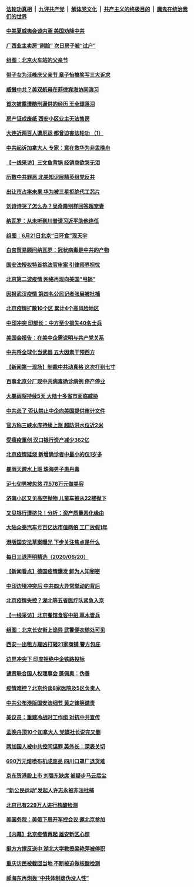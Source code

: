 ####  [法轮功真相](../../../../basic/blob/master/README.md?t=06220902) &nbsp;|&nbsp; [九评共产党](../../../../9ping.md/blob/master/README.md?t=06220902) &nbsp;|&nbsp; [解体党文化](../../../../jtdwh.md/blob/master/README.md?t=06220902)  &nbsp;|&nbsp; [共产主义的终极目的](../../../../gczydzjmd.md/blob/master/README.md?t=06220902) &nbsp;|&nbsp; [魔鬼在统治我们的世界](../../../../mgztzwmdsj.md/blob/master/README.md?t=06220902) 

#### [中美夏威夷会谈内涵 美国劝降中共](../pages/nsc413/n12202579.md?t=06220902) 

#### [广西业主卖房“刷脸” 次日房子被“过户”](../pages/nsc413/n12202435.md?t=06220902) 

#### [组图：北京火车站的父亲节](../pages/nsc413/n12202250.md?t=06220902) 

#### [带子女为汪峰庆父亲节 章子怡搞笑写三大诉求](../pages/nsc413/n12202305.md?t=06220902) 

#### [威慑中共？美双航母在菲律宾海协同演习](../pages/nsc413/n12202399.md?t=06220902) 

#### [首次披露遭酷刑逼供的经历 王全璋落泪](../pages/nsc413/n12202345.md?t=06220902) 

#### [房产证成废纸 西安小区业主无法售房](../pages/nsc413/n12202301.md?t=06220902) 

#### [大连近两百人遭厄运 都曾迫害法轮功 （1）](../pages/nsc413/n12197639.md?t=06220902) 

#### [中共起诉加拿大人 专家：意在救华为非孟晚舟](../pages/nsc413/n12202072.md?t=06220902) 

#### [【一线采访】三文鱼背锅 经销商欲哭无泪](../pages/nsc413/n12202308.md?t=06220902) 

#### [历数中共罪恶 北美知识层精英组党反共](../pages/nsc413/n12202192.md?t=06220902) 

#### [出让市占率未果 华为被三星拒绝代工芯片](../pages/nsc413/n12201980.md?t=06220902) 

#### [刘诗诗哭了怎么办？吴奇隆别样回答超宠妻](../pages/nsc413/n12202190.md?t=06220902) 

#### [纳瓦罗：从未听到川普请习近平助他连任](../pages/nsc413/n12202251.md?t=06220902) 

#### [组图：6月21日北京“日环食”现天宇](../pages/nsc413/n12202149.md?t=06220902) 

#### [白宫贸易顾问纳瓦罗：冠状病毒是中共的产物](../pages/nsc413/n12202027.md?t=06220902) 

#### [国安法授权特首挑法官审案 引律师界担忧](../pages/nsc413/n12202121.md?t=06220902) 

#### [北京第二波疫情 网络再现向美国“甩锅”](../pages/nsc413/n12201996.md?t=06220902) 

#### [因报武汉疫情 第四名公民记者张展被批捕](../pages/nsc413/n12201891.md?t=06220902) 

#### [北京疫情扩散10个区 累计4个高风险地区](../pages/nsc413/n12201798.md?t=06220902) 

#### [中印冲突 印部长：中方至少损失40名士兵](../pages/nsc413/n12201884.md?t=06220902) 

#### [美国会报告：在美中企需说明与共产党关系](../pages/nsc413/n12199133.md?t=06220902) 

#### [中共将全球化当武器 五大因素干预西方](../pages/nsc413/n12186089.md?t=06220902) 

#### [【新闻第一现场】制裁中共动真格 这次打到七寸](../pages/nsc413/n12201730.md?t=06220902) 

#### [百事北京分厂现中共病毒确诊病例 停产停业](../pages/nsc413/n12201596.md?t=06220902) 

#### [大暴雨将持续5天 大陆十多省市面临威胁](../pages/nsc413/n12201563.md?t=06220902) 

#### [中共怂了 否认禁止中企向美国提供审计文件](../pages/nsc413/n12201577.md?t=06220902) 

#### [官方称三峡水库持续上涨 超防洪水位近2米](../pages/nsc413/n12201515.md?t=06220902) 

#### [受瘟疫重创 汉口银行资产减少362亿](../pages/nsc413/n12201330.md?t=06220902) 

#### [北京疫情延烧 新增确诊者中最小的仅1岁多](../pages/nsc413/n12201322.md?t=06220902) 

#### [暴雨天蹚水上班 珠海男子患丹毒](../pages/nsc413/n12201451.md?t=06220902) 

#### [沪七旬男被忽悠 花576万元做美容](../pages/nsc413/n12201384.md?t=06220902) 

#### [济南小区又见高空抛物 儿童车被从22楼抛下](../pages/nsc413/n12201388.md?t=06220902) 


#### [又见银行遭挤兑！分析：资产质量恶化缘由](../pages/nsc413/n12200970.md?t=06220902) 

#### [大陆众泰汽车亏百亿达市值两倍 工厂放假1年](../pages/nsc413/n12201009.md?t=06220902) 

#### [港版国安法草案曝光 下步关注焦点是什么](../pages/nsc413/n12200876.md?t=06220902) 

#### [每日三退声明精选（2020/06/20）](../pages/nsc413/n12201124.md?t=06220902) 

#### [【新闻看点】德国疫情爆发 鲜为人知秘密](../pages/nsc413/n12200936.md?t=06220902) 

#### [中印边境冲突后 中共四大异常举动的背后](../pages/nsc413/n12200556.md?t=06220902) 

#### [北京疫情失控？湖北等五省医疗队紧急入京](../pages/nsc413/n12200836.md?t=06220902) 

#### [【一线采访】北京餐馆食客中招 草木皆兵](../pages/nsc413/n12200863.md?t=06220902) 

#### [组图：北京长安街上诡异 武警便衣随处可见](../pages/nsc413/n12200681.md?t=06220902) 

#### [西安一出租方雇凶打砸21家商铺 警方包庇](../pages/nsc413/n12200585.md?t=06220902) 

#### [边界冲突下 印度拒绝中企铁路投标](../pages/nsc413/n12200851.md?t=06220902) 

#### [谴责联合国人权理事会 蓬佩奥：伪善](../pages/nsc413/n12200748.md?t=06220902) 

#### [疫情难控？北京约谈8家医院及5区负责人](../pages/nsc413/n12200354.md?t=06220902) 

#### [中共公布港版国安法细节 黄之锋等谴责](../pages/nsc413/n12200535.md?t=06220902) 

#### [美议员：重建冷战时工作组 对抗中共宣传](../pages/nsc413/n12200449.md?t=06220902) 

#### [孟晚舟顶10个加拿大人 党媒社长说完又删](../pages/nsc413/n12200398.md?t=06220902) 

#### [两加国人被中共控间谍罪 英外长：深表关切](../pages/nsc413/n12200284.md?t=06220902) 

#### [690万元熔喷布机成废品 四川口罩厂退货难](../pages/nsc413/n12200052.md?t=06220902) 

#### [京东贺港股上市 刘强东缺席 被疑步马云后尘](../pages/nsc413/n12200209.md?t=06220902) 

#### [“新公民运动”发起人许志永被非法批捕](../pages/nsc413/n12200041.md?t=06220902) 

#### [北京已有229万人进行核酸检测](../pages/nsc413/n12199938.md?t=06220902) 

#### [美国务院：美俄下周开军控会议 邀北京参加](../pages/nsc413/n12200097.md?t=06220902) 

#### [【内幕】北京疫情再起 雄安新区心惊](../pages/nsc413/n12195087.md?t=06220902) 

#### [挺方方撑反送中 湖北大学教授梁艳萍被停职](../pages/nsc413/n12199966.md?t=06220902) 

#### [重庆访民被截回当地 不断被迫做核酸检测](../pages/nsc413/n12199943.md?t=06220902) 

#### [郝海东再炮轰“中共体制虚伪没人性”](../pages/nsc413/n12199903.md?t=06220902) 

